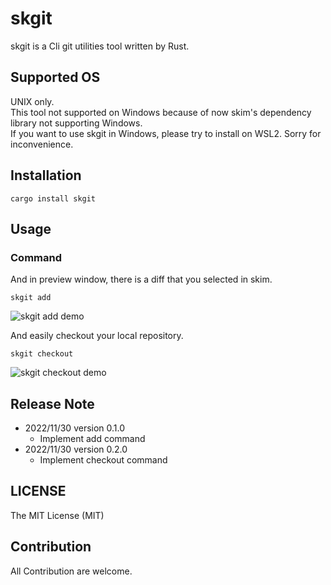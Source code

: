 
# skgit

skgit is a Cli git utilities tool written by Rust.

## Supported OS

UNIX only.  
This tool not supported on Windows because of now skim's dependency library  not supporting Windows.  
If you want to use skgit in Windows, please try to install on WSL2.
Sorry for inconvenience.  


## Installation

```
cargo install skgit
```

## Usage

### Command

<!-- You can git add by interactive search by skim. -->
And in preview window, there is a diff that you selected in skim.
```
skgit add
```
![skgit add demo](https://user-images.githubusercontent.com/54967427/206841812-9216f9b8-efc5-4bda-8d75-01f26148e600.gif)



And easily checkout your local repository.
```
skgit checkout
```
![skgit checkout demo](https://user-images.githubusercontent.com/54967427/206456666-51a868be-8e73-49ea-a785-415563e5f4ac.gif)


## Release Note

- 2022/11/30 version 0.1.0
  - Implement add command
- 2022/11/30 version 0.2.0
  - Implement checkout command


## LICENSE

The MIT License (MIT)

## Contribution

All Contribution are welcome.
